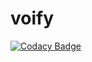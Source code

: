 # voify
[![Codacy Badge](https://api.codacy.com/project/badge/Grade/d61b7dd2afbd4843905c53310aeaa216)](https://app.codacy.com/gh/pscore23/voify?utm_source=github.com&utm_medium=referral&utm_content=pscore23/voify&utm_campaign=Badge_Grade_Settings)
